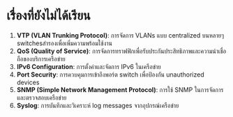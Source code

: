 
# เรื่องที่ยังไม่ได้เรียน

1. **VTP (VLAN Trunking Protocol)**: การจัดการ VLANs แบบ centralized บนหลายๆ switchesสำรองเพื่อเพิ่มความพร้อมใช้งาน
2. **QoS (Quality of Service)**: การจัดการทราฟฟิกเพื่อรับประกันประสิทธิภาพและความน่าเชื่อถือของบริการเครือข่าย
3. **IPv6 Configuration**: การตั้งค่าและจัดการ IPv6 ในเครือข่าย
4. **Port Security**: การควบคุมการเข้าถึงพอร์ต switch เพื่อป้องกัน unauthorized devices
5. **SNMP (Simple Network Management Protocol)**: การใช้ SNMP ในการจัดการและตรวจสอบเครือข่าย
6. **Syslog**: การบันทึกและวิเคราะห์ log messages จากอุปกรณ์เครือข่าย
